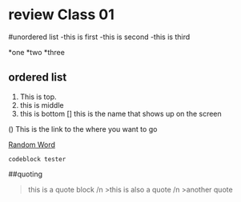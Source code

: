 # review Class 01

#unordered list
-this is first
-this is second
-this is third

*one
*two
*three

## ordered list
1. This is top.
1. this is middle
1. this is bottom
[]
this is the name that shows up on the screen

()
This is the link to the where you want to go

[Random Word](http://starwars.com)

```
codeblock tester
```

##quoting
>this is a quote block
/n >this is also a quote
/n >another quote
